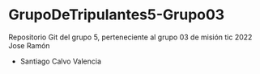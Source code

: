 # GrupoDeTripulantes5-Grupo03
Repositorio Git del grupo 5, perteneciente al grupo 03 de misión tic 2022
Jose Ramón 
- Santiago Calvo Valencia
